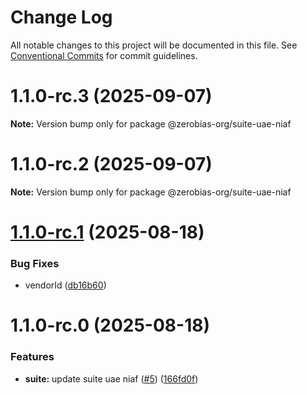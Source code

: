 # Change Log

All notable changes to this project will be documented in this file.
See [Conventional Commits](https://conventionalcommits.org) for commit guidelines.

# 1.1.0-rc.3 (2025-09-07)

**Note:** Version bump only for package @zerobias-org/suite-uae-niaf





# 1.1.0-rc.2 (2025-09-07)

**Note:** Version bump only for package @zerobias-org/suite-uae-niaf





# [1.1.0-rc.1](https://github.com/zerobias-org/suite/compare/@zerobias-org/suite-uae-niaf@1.1.0-rc.0...@zerobias-org/suite-uae-niaf@1.1.0-rc.1) (2025-08-18)


### Bug Fixes

* vendorId ([db16b60](https://github.com/zerobias-org/suite/commit/db16b60363e454b51b5079d7cbad6f16f363c9b3))





# 1.1.0-rc.0 (2025-08-18)


### Features

* **suite:** update suite uae niaf ([#5](https://github.com/zerobias-org/suite/issues/5)) ([166fd0f](https://github.com/zerobias-org/suite/commit/166fd0f638c63f0946ab4aa61e48550b53c89b4e))
